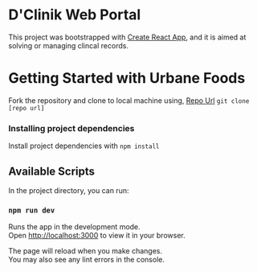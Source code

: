 # D'Clinik Web Portal

This project was bootstrapped with [Create React App](https://github.com/facebook/create-react-app), 
and it is aimed at solving or managing clincal records.

# Getting Started with Urbane Foods

Fork the repository and clone to local machine using, [Repo Url](git@github.com:iamclement1/D-Clinik.git)
`git clone [repo url]`

### Installing project dependencies

Install project dependencies with `npm install`

## Available Scripts

In the project directory, you can run:

### `npm run dev`

Runs the app in the development mode.\
Open [http://localhost:3000](http://localhost:3000) to view it in your browser.

The page will reload when you make changes.\
You may also see any lint errors in the console.
<!-- 
### `npm run build`

Builds the app for production to the `build` folder.\
It correctly bundles React in production mode and optimizes the build for the best performance.

The build is minified and the filenames include the hashes.\
Your app is ready to be deployed!

See the section about [deployment](https://facebook.github.io/create-react-app/docs/deployment) for more information. -->